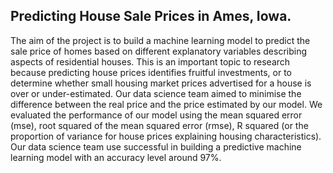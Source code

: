 ## Predicting House Sale Prices in Ames, Iowa.
The aim of the project is to build a machine learning model to predict the sale price of homes based on different explanatory variables describing aspects of residential houses.
This is an important topic to research because predicting house prices identifies fruitful investments, or to determine whether small housing market prices advertised for a house is over or under-estimated. Our data science team aimed to minimise the difference between the real price and the price estimated by our model. We evaluated the performance of our model using the mean squared error (mse), root squared of the mean squared error (rmse), R squared (or the proportion of variance for house prices explaining housing characteristics). Our data science team use successful in building a predictive machine learning model with an accuracy level around 97%. 
